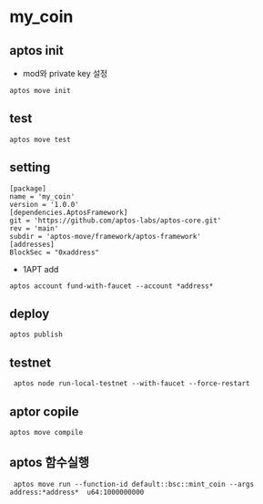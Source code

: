 # my_coin

## aptos init

- mod와 private key 설정

```
aptos move init
```

## test

```
aptos move test
```

## setting

```
[package]
name = 'my_coin'
version = '1.0.0'
[dependencies.AptosFramework]
git = 'https://github.com/aptos-labs/aptos-core.git'
rev = 'main'
subdir = 'aptos-move/framework/aptos-framework'
[addresses]
BlockSec = "0xaddress"
```

- 1APT add

```
aptos account fund-with-faucet --account *address*
```

## deploy

```
aptos publish

```

## testnet

```
 aptos node run-local-testnet --with-faucet --force-restart
```

## aptor copile

```
aptos move compile
```

## aptos 함수실행

```
 aptos move run --function-id default::bsc::mint_coin --args address:*address*  u64:1000000000
```
